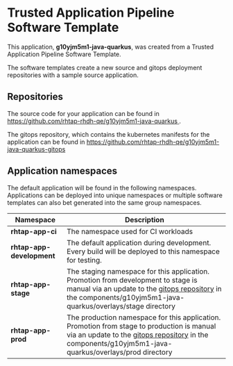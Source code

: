 # Trusted Application Pipeline Software Template

This application, **g10yjm5m1-java-quarkus**, was created from a Trusted Application Pipeline Software Template.

The software templates create a new source and gitops deployment repositories with a sample source application. 

## Repositories

The source code for your application can be found in [https://github.com/rhtap-rhdh-qe/g10yjm5m1-java-quarkus ](https://github.com/rhtap-rhdh-qe/g10yjm5m1-java-quarkus ).
 
The gitops repository, which contains the kubernetes manifests for the application can be found in 
[https://github.com/rhtap-rhdh-qe/g10yjm5m1-java-quarkus-gitops ](https://github.com/rhtap-rhdh-qe/g10yjm5m1-java-quarkus-gitops ) 

## Application namespaces 

The default application will be found in the following namespaces. Applications can be deployed into unique namespaces or multiple software templates can also bet generated into the same group namespaces.  

|  Namespace   |  Description   |  
| -------- | -------- |
| **rhtap-app-ci** | The namespace used for CI workloads |
| **rhtap-app-development** | The default application during development. Every build will be deployed to this namespace for testing. |
| **rhtap-app-stage** | The staging namespace for this application. Promotion from development to stage is manual via an update to the [gitops repository](https://github.com/rhtap-rhdh-qe/g10yjm5m1-java-quarkus-gitops ) in the components/g10yjm5m1-java-quarkus/overlays/stage directory |
| **rhtap-app-prod** | The production namespace for this application. Promotion from stage to production is manual via an update to the [gitops repository](https://github.com/rhtap-rhdh-qe/g10yjm5m1-java-quarkus-gitops ) in the components/g10yjm5m1-java-quarkus/overlays/prod directory |